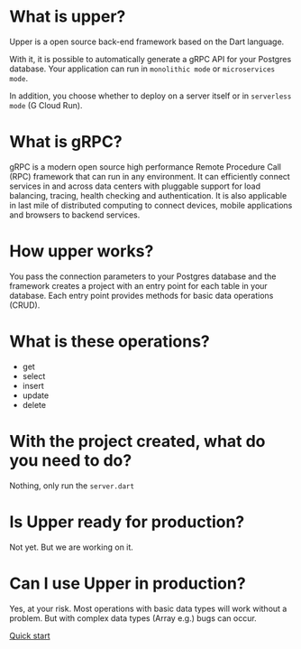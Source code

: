# What is upper?
Upper is a open source back-end framework based on the Dart language.

With it, it is possible to automatically generate a gRPC API for your Postgres database.
Your application can run in `monolithic mode` or `microservices mode`.
 
In addition, you choose whether to deploy on a server itself or in `serverless mode` (G Cloud Run).

# What is gRPC?
gRPC is a modern open source high performance Remote Procedure Call (RPC) framework that can run in any environment. It can efficiently connect services in and across data centers with pluggable support for load balancing, tracing, health checking and authentication. It is also applicable in last mile of distributed computing to connect devices, mobile applications and browsers to backend services.

# How upper works?

You pass the connection parameters to your Postgres database and the framework creates a project with an entry point for each table in your database. Each entry point provides methods for basic data operations (CRUD).

# What is these operations?
* get
* select
* insert
* update
* delete

# With the project created, what do you need to do?
Nothing, only run the `server.dart`

# Is Upper ready for production?
Not yet. But we are working on it.

# Can I use Upper in production?
Yes, at your risk. Most operations with basic data types will work without a problem. But with complex data types (Array e.g.) bugs can occur.

[Quick start](https://github.com/andriwsluna/upper/wiki/Quick-start)
